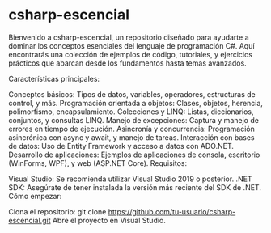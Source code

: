 # csharp-escencial
Bienvenido a csharp-escencial, un repositorio diseñado para ayudarte a dominar los conceptos esenciales del lenguaje de programación C#. Aquí encontrarás una colección de ejemplos de código, tutoriales, y ejercicios prácticos que abarcan desde los fundamentos hasta temas avanzados.

Características principales:

Conceptos básicos: Tipos de datos, variables, operadores, estructuras de control, y más.
Programación orientada a objetos: Clases, objetos, herencia, polimorfismo, encapsulamiento.
Colecciones y LINQ: Listas, diccionarios, conjuntos, y consultas LINQ.
Manejo de excepciones: Captura y manejo de errores en tiempo de ejecución.
Asincronía y concurrencia: Programación asincrónica con async y await, y manejo de tareas.
Interacción con bases de datos: Uso de Entity Framework y acceso a datos con ADO.NET.
Desarrollo de aplicaciones: Ejemplos de aplicaciones de consola, escritorio (WinForms, WPF), y web (ASP.NET Core).
Requisitos:

Visual Studio: Se recomienda utilizar Visual Studio 2019 o posterior.
.NET SDK: Asegúrate de tener instalada la versión más reciente del SDK de .NET.
Cómo empezar:

Clona el repositorio: git clone https://github.com/tu-usuario/csharp-escencial.git
Abre el proyecto en Visual Studio.
